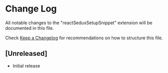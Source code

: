 # Change Log

All notable changes to the "reactSeduxSetupSnippet" extension will be documented in this file.

Check [Keep a Changelog](http://keepachangelog.com/) for recommendations on how to structure this file.

## [Unreleased]

- Initial release